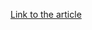 [Link to the article](https://unit42.paloaltonetworks.com/unit42-threat-actors-target-government-belarus-using-cmstar-trojan)

